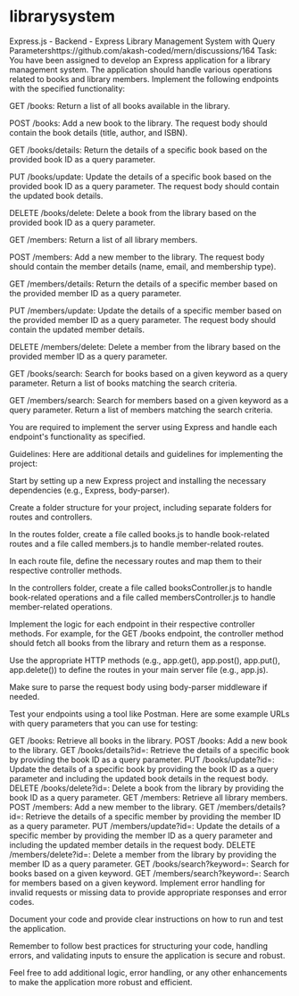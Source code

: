 # librarysystem
Express.js - Backend - Express Library Management System with Query Parametershttps://github.com/akash-coded/mern/discussions/164
Task:
You have been assigned to develop an Express application for a library management system. The application should handle various operations related to books and library members. Implement the following endpoints with the specified functionality:

GET /books: Return a list of all books available in the library.

POST /books: Add a new book to the library. The request body should contain the book details (title, author, and ISBN).

GET /books/details: Return the details of a specific book based on the provided book ID as a query parameter.

PUT /books/update: Update the details of a specific book based on the provided book ID as a query parameter. The request body should contain the updated book details.

DELETE /books/delete: Delete a book from the library based on the provided book ID as a query parameter.

GET /members: Return a list of all library members.

POST /members: Add a new member to the library. The request body should contain the member details (name, email, and membership type).

GET /members/details: Return the details of a specific member based on the provided member ID as a query parameter.

PUT /members/update: Update the details of a specific member based on the provided member ID as a query parameter. The request body should contain the updated member details.

DELETE /members/delete: Delete a member from the library based on the provided member ID as a query parameter.

GET /books/search: Search for books based on a given keyword as a query parameter. Return a list of books matching the search criteria.

GET /members/search: Search for members based on a given keyword as a query parameter. Return a list of members matching the search criteria.

You are required to implement the server using Express and handle each endpoint's functionality as specified.

Guidelines:
Here are additional details and guidelines for implementing the project:

Start by setting up a new Express project and installing the necessary dependencies (e.g., Express, body-parser).

Create a folder structure for your project, including separate folders for routes and controllers.

In the routes folder, create a file called books.js to handle book-related routes and a file called members.js to handle member-related routes.

In each route file, define the necessary routes and map them to their respective controller methods.

In the controllers folder, create a file called booksController.js to handle book-related operations and a file called membersController.js to handle member-related operations.

Implement the logic for each endpoint in their respective controller methods. For example, for the GET /books endpoint, the controller method should fetch all books from the library and return them as a response.

Use the appropriate HTTP methods (e.g., app.get(), app.post(), app.put(), app.delete()) to define the routes in your main server file (e.g., app.js).

Make sure to parse the request body using body-parser middleware if needed.

Test your endpoints using a tool like Postman. Here are some example URLs with query parameters that you can use for testing:

GET /books: Retrieve all books in the library.
POST /books: Add a new book to the library.
GET /books/details?id=<bookId>: Retrieve the details of a specific book by providing the book ID as a query parameter.
PUT /books/update?id=<bookId>: Update the details of a specific book by providing the book ID as a query parameter and including the updated book details in the request body.
DELETE /books/delete?id=<bookId>: Delete a book from the library by providing the book ID as a query parameter.
GET /members: Retrieve all library members.
POST /members: Add a new member to the library.
GET /members/details?id=<memberId>: Retrieve the details of a specific member by providing the member ID as a query parameter.
PUT /members/update?id=<memberId>: Update the details of a specific member by providing the member ID as a query parameter and including the updated member details in the request body.
DELETE /members/delete?id=<memberId>: Delete a member from the library by providing the member ID as a query parameter.
GET /books/search?keyword=<searchKeyword>: Search for books based on a given keyword.
GET /members/search?keyword=<searchKeyword>: Search for members based on a given keyword.
Implement error handling for invalid requests or missing data to provide appropriate responses and error codes.

Document your code and provide clear instructions on how to run and test the application.

Remember to follow best practices for structuring your code, handling errors, and validating inputs to ensure the application is secure and robust.

Feel free to add additional logic, error handling, or any other enhancements to make the application more robust and efficient.
